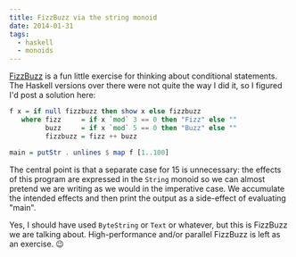```yaml
---
title: FizzBuzz via the string monoid 
date: 2014-01-31
tags: 
  - haskell
  - monoids
---
```


[FizzBuzz](http://c2.com/cgi/wiki?FizzBuzzTest) is a fun little exercise for
thinking about conditional statements. The Haskell versions over there
were not quite the way I did it, so I figured I'd post a solution here:

```haskell
f x = if null fizzbuzz then show x else fizzbuzz
   where fizz     = if x `mod` 3 == 0 then "Fizz" else ""
         buzz     = if x `mod` 5 == 0 then "Buzz" else ""
         fizzbuzz = fizz ++ buzz

main = putStr . unlines $ map f [1..100]
```

The central point is that a separate case for 15 is unnecessary: the effects of
this program are expressed in the `String` monoid so we can almost pretend we
are writing as we would in the imperative case. We accumulate the intended
effects and then print the output as a side-effect of evaluating "main".

Yes, I should have used `ByteString` or `Text` or whatever, but this is FizzBuzz
we are talking about. High-performance and/or parallel FizzBuzz is left as an
exercise. :wink:

